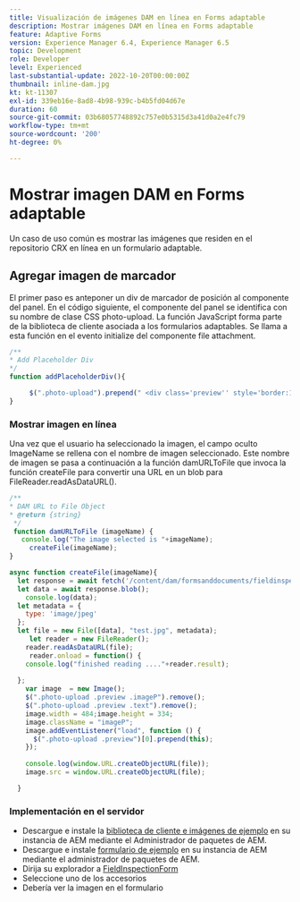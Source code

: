 ```yaml
---
title: Visualización de imágenes DAM en línea en Forms adaptable
description: Mostrar imágenes DAM en línea en Forms adaptable
feature: Adaptive Forms
version: Experience Manager 6.4, Experience Manager 6.5
topic: Development
role: Developer
level: Experienced
last-substantial-update: 2022-10-20T00:00:00Z
thumbnail: inline-dam.jpg
kt: kt-11307
exl-id: 339eb16e-8ad8-4b98-939c-b4b5fd04d67e
duration: 60
source-git-commit: 03b68057748892c757e0b5315d3a41d0a2e4fc79
workflow-type: tm+mt
source-wordcount: '200'
ht-degree: 0%

---
```


# Mostrar imagen DAM en Forms adaptable

Un caso de uso común es mostrar las imágenes que residen en el repositorio CRX en línea en un formulario adaptable.

## Agregar imagen de marcador

El primer paso es anteponer un div de marcador de posición al componente del panel. En el código siguiente, el componente del panel se identifica con su nombre de clase CSS photo-upload. La función JavaScript forma parte de la biblioteca de cliente asociada a los formularios adaptables. Se llama a esta función en el evento initialize del componente file attachment.

```javascript
/**
* Add Placeholder Div
*/
function addPlaceholderDiv(){

     $(".photo-upload").prepend(" <div class='preview'' style='border:1px dotted;height:225px;width:175px;text-align:center'><br><br><div class='text'>The Image will appear here</div></div><br>");
}
```

### Mostrar imagen en línea

Una vez que el usuario ha seleccionado la imagen, el campo oculto ImageName se rellena con el nombre de imagen seleccionado. Este nombre de imagen se pasa a continuación a la función damURLToFile que invoca la función createFile para convertir una URL en un blob para FileReader.readAsDataURL().

```javascript
/**
* DAM URL to File Object
* @return {string} 
 */
 function damURLToFile (imageName) {
   console.log("The image selected is "+imageName);
     createFile(imageName);
}
```

```javascript
async function createFile(imageName){
  let response = await fetch('/content/dam/formsanddocuments/fieldinspection/images/'+imageName);
  let data = await response.blob();
    console.log(data);
  let metadata = {
    type: 'image/jpeg'
  };
  let file = new File([data], "test.jpg", metadata);
     let reader = new FileReader();
    reader.readAsDataURL(file);
     reader.onload = function() {
    console.log("finished reading ...."+reader.result);
    
  };
    var image  = new Image();
    $(".photo-upload .preview .imageP").remove();
    $(".photo-upload .preview .text").remove();
    image.width = 484;image.height = 334;
    image.className = "imageP";
    image.addEventListener("load", function () {
      $(".photo-upload .preview")[0].prepend(this);
    });
    
    console.log(window.URL.createObjectURL(file));
    image.src = window.URL.createObjectURL(file);

  }
```

### Implementación en el servidor

* Descargue e instale la [biblioteca de cliente e imágenes de ejemplo](assets/InlineDAMImage.zip) en su instancia de AEM mediante el Administrador de paquetes de AEM.
* Descargue e instale [formulario de ejemplo](assets/FieldInspectionForm.zip) en su instancia de AEM mediante el administrador de paquetes de AEM.
* Dirija su explorador a [FieldInspectionForm](http://localhost:4502/content/dam/formsanddocuments/fieldinspection/fieldinspection/jcr:content?wcmmode=disabled)
* Seleccione uno de los accesorios
* Debería ver la imagen en el formulario
